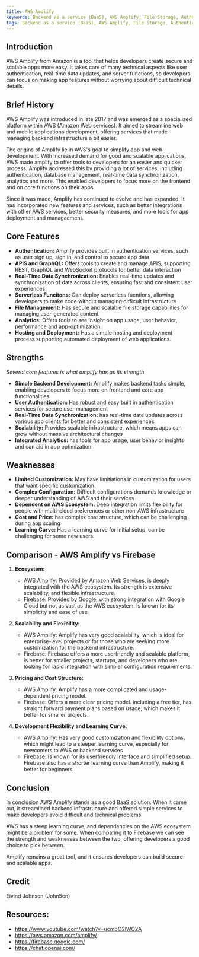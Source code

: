 ```yaml
---
title: AWS Amplify
keywords: Backend as a service (BaaS), AWS Amplify, File Storage, Authentication, Real-time database
tags: Backend as a service (BaaS), AWS Amplify, File Storage, Authentication, Real-time database
---
```


## Introduction

AWS Amplify from Amazon is a tool that helps developers create secure and scalable apps more easy. It takes care of many technical aspects like user authentication, real-time data updates, and server functions, so developers can focus on making app features without worrying about difficult technical details.


## Brief History

AWS Amplify was introduced in late 2017 and was emerged as a specialized platform within AWS (Amazon Web services). It aimed to streamline web and mobile applications development, offering services that made managing backend infrastructure a bit easier.

The origins of Amplify lie in AWS's goal to simplify app and web development. With increased demand for good and scalable applications, AWS made amplify to offer tools to developers for an easier and quicker process. Amplify addressed this by providing a lot of services, including authentication, database management, real-time data synchronization, analytics and more. This enabled developers to focus more on the frontend and on core functions on their apps.

Since it was made, Amplify has continued to evolve and has expanded. It has incorporated new features and services, such as better integrations with other AWS services, better security measures, and more tools for app deployment and managaement.

## Core Features

- **Authentication:** Amplify provides built in authentication services, such as user sign up, sign in, and control to secure app data
- **APIS and GraphQL:** Offers tools to create and manage APIS, supporting REST, GraphQL and WebSocket protocols for better data interaction
- **Real-Time Data Synchronization:** Enables real-time updates and synchronization of data across clients, ensuring fast and consistent user experiences.
- **Serverless Funcitons:** Can deploy serverless fucntions, allowing developers to make code without managing difficult infrastructure
- **File Management:** Has secure and scalable file storage capabilities for managing user-generated content.
- **Analytics:** Offers tools to see insight on app usage, user behavior, performance and app-optimization.
- **Hosting and Deployment:** Has a simple hosting and deployment process supporting automated deployment of web applications.


## Strengths
_Several core features is what amplify has as its strength_

- **Simple Backend Development:** Amplify makes backend tasks simple, enabling developers to focus more on frontend and core app functionalities
- **User Authentication:** Has robust and easy built in authentication services for secure user management
- **Real-Time Data Synchronization:** has real-time data updates across various app clients for better and consistent experiences.
- **Scalability:** Provides scalable infrastructure, which means apps can grow without massive architectural changes
- **Integrated Analytics:** has tools for app usage, user behavior insights and can aid in app optimization.

## Weaknesses

- **Limited Customization:** May have limitiations in customization for users that want specific customization.
- **Complex Configuration:** Difficult configurations demands knowledge or deeper understanding of AWS and their services
- **Dependent on AWS Ecosystem:** Deep integration limits flexibility for people with multi-cloud preferences or other non-AWS infrastructure
- **Cost and Price:** has complex cost structure, which can be challenging during app scaling
- **Learning Curve:** Has a learning curve for initial setup, can be challenging for some new users.


## Comparison - AWS Amplify vs Firebase
1. **Ecosystem:**
   - AWS Amplify: Provided by Amazon Web Services, is deeply integrated with the AWS ecosystem. Its strength is extensive scalability, and flexible infrastructure.
   - Firebase: Provided by Google, with strong integration with Google Cloud but not as vast as the AWS ecosystem. Is known for its simplicity and ease of use

2. **Scalability and Flexibility:**
   - AWS Amplify: Amplify has very good scalability, which is ideal for enterprise-level projects or for those who are seeking more customization for the backend infrastructure.
   - Firebase: Firebase offers a more userfriendly and scalable platform, is better for smaller projects, startups, and developers who are looking for rapid integration with simpler configuration requirements.

3. **Pricing and Cost Structure:**
   - AWS Amplify: Amplify has a more complicated and usage-dependent pricing model.
   - Firebase: Offers a more clear pricing model. including a free tier, has straight forward payment plans based on usage, which makes it better for smaller projects.
  
4. **Development Flexibility and Learning Curve:**
   - AWS Amplify: Has very good customization and flexibility options, which might lead to a steeper learning curve, especially for newcomers to AWS or backend services
   - Firebase: Is known for its userfriendly interface and simplified setup. Firebase also has a shorter learning curve than Amplify, making it better for beginners.
  
## Conclusion
In conclusion AWS Amplify stands as a good BaaS solution. When it came out, it streamlined backend infrastructure and offered simple services to make developers avoid difficult and technical problems.

AWS has a steep learning curve, and dependencies on the AWS ecosystem might be a problem for some. When comparing it to Firebase we can see the strength and weaknesses between the two, offering developers a good choice to pick between.

Amplify remains a great tool, and it ensures developers can build secure and scalable apps.
  
## Credit
Eivind Johnsen (John5en)

## Resources:
- https://www.youtube.com/watch?v=ucmbO2lWC2A
- https://aws.amazon.com/amplify/
- https://firebase.google.com/
- https://chat.openai.com/
   
